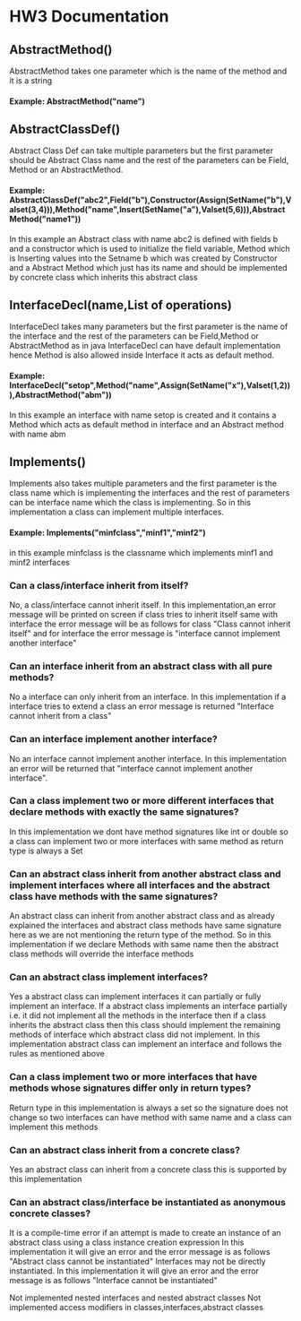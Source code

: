 # HW3 Documentation

## AbstractMethod()
AbstractMethod takes one parameter which is the name of the method and it is a string
#### Example: AbstractMethod("name")

## AbstractClassDef()
Abstract Class Def can take multiple parameters but the first parameter should be Abstract Class name and the rest of the parameters can be Field, Method or an
AbstractMethod. 

#### Example: AbstractClassDef("abc2",Field("b"),Constructor(Assign(SetName("b"),Valset(3,4))),Method("name",Insert(SetName("a"),Valset(5,6))),AbstractMethod("name1"))
In this example an Abstract class with name abc2 is defined with fields b and a constructor which is used to initialize the field variable, Method which is Inserting values into the Setname b which was created by Constructor and a Abstract Method which just has its name and should be implemented by concrete class which 
inherits this abstract class

## InterfaceDecl(name,List of operations)
InterfaceDecl takes many parameters but the first parameter is the name of the interface and the rest of the parameters can be Field,Method or AbstractMethod
as in java InterfaceDecl can have default implementation hence Method is also allowed inside Interface it acts as default method.

#### Example: InterfaceDecl("setop",Method("name",Assign(SetName("x"),Valset(1,2))),AbstractMethod("abm"))
In this example an interface with name setop is created and it contains a Method which acts as default method in interface and an Abstract method with name abm

## Implements()
Implements also takes multiple parameters and the first parameter is the class name which is implementing the interfaces and the rest of parameters can be interface name which the class is implementing. So in this implementation a class can implement multiple interfaces.

#### Example: Implements("minfclass","minf1","minf2")
in this example minfclass is the classname which implements minf1 and minf2 interfaces

### Can a class/interface inherit from itself?
No, a class/interface cannot inherit itself. In this implementation,an error message will be printed on screen if class tries to inherit itself same with interface 
the error message will be as follows for class "Class cannot inherit itself" and for interface the error message is "interface cannot implement another interface"

### Can an interface inherit from an abstract class with all pure methods?
No a interface can only inherit from an interface. In this implementation if a interface tries to extend a class an error message is returned "Interface cannot inherit from a class"

### Can an interface implement another interface?
No an interface cannot implement another interface. In this implementation an error will be returned that "interface cannot implement another interface".

### Can a class implement two or more different interfaces that declare methods with exactly the same signatures?
In this implementation we dont have method signatures like int or double so a class can implement two or more interfaces with same method as return type is always a Set

### Can an abstract class inherit from another abstract class and implement interfaces where all interfaces and the abstract class have methods with the same signatures?
An abstract class can inherit from another abstract class and as already explained the interfaces and abstract class methods have same signature here as we are not mentioning the return type of the method. So in this implementation if we declare Methods with same name then the abstract class methods will override the interface
methods

### Can an abstract class implement interfaces?
Yes a abstract class can implement interfaces it can partially or fully implement an interface. If a abstract class implements an interface partially i.e. it did not implement all the methods in the interface then if a class inherits the abstract class then this class should implement the remaining methods of interface which abstract class did not implement.
In this implementation abstract class can implement an interface and follows the rules as mentioned above

### Can a class implement two or more interfaces that have methods whose signatures differ only in return types?
Return type in this implementation is always a set so the signature does not change so two interfaces can have method with same name and a class can implement this 
methods

### Can an abstract class inherit from a concrete class?
Yes an abstract class can inherit from a concrete class this is supported by this implementation
### Can an abstract class/interface be instantiated as anonymous concrete classes?
It is a compile-time error if an attempt is made to create an instance of an abstract class using a class instance creation expression
In this implementation it will give an error and the error message is as follows "Abstract class cannot be instantiated"
Interfaces may not be directly instantiated.
In this implementation it will give an error and the error message is as follows "Interface cannot be instantiated"

Not implemented nested interfaces and nested abstract classes 
Not implemented access modifiers in classes,interfaces,abstract classes
